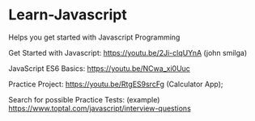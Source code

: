 # Learn-Javascript

Helps you get started with Javascript Programming

Get Started with Javascript: https://youtu.be/2Ji-clqUYnA (john smilga)


JavaScript ES6 Basics: https://youtu.be/NCwa_xi0Uuc



Practice Project: https://youtu.be/RtgES9srcFg (Calculator App);

Search for possible Practice Tests:
(example) https://www.toptal.com/javascript/interview-questions
